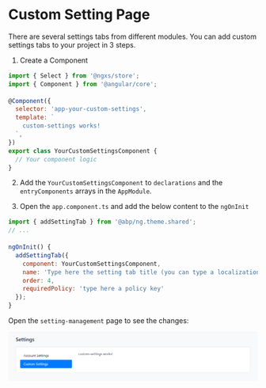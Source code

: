 # Custom Setting Page

There are several settings tabs from different modules. You can add custom settings tabs to your project in 3 steps.

1. Create a Component

```js
import { Select } from '@ngxs/store';
import { Component } from '@angular/core';

@Component({
  selector: 'app-your-custom-settings',
  template: `
    custom-settings works! 
  `,
})
export class YourCustomSettingsComponent {
  // Your component logic
}
```

2. Add the `YourCustomSettingsComponent` to `declarations` and the `entryComponents` arrays in the `AppModule`.

3. Open the `app.component.ts` and add the below content to the `ngOnInit`

```js
import { addSettingTab } from '@abp/ng.theme.shared';
// ...

ngOnInit() {
  addSettingTab({
    component: YourCustomSettingsComponent,
    name: 'Type here the setting tab title (you can type a localization key, e.g: AbpAccount::Login',
    order: 4,
    requiredPolicy: 'type here a policy key'
  });
}
```

Open the `setting-management` page to see the changes:

![Custom Settings Tab](./images/custom-settings.png)
